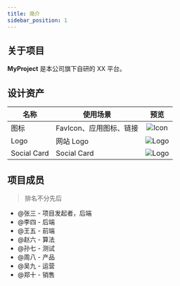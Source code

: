 ```yaml
---
title: 简介
sidebar_position: 1
---
```


## 关于项目

**MyProject** 是本公司旗下自研的 XX 平台。

## 设计资产

| 名称 | 使用场景 | 预览 |
| --- | --- | :-: |
| 图标 | FavIcon、应用图标、链接 | ![Icon](/favicon.ico) |
| Logo | 网站 Logo | ![Logo](/img/logo.png) |
| Social Card | Social Card | ![Logo](/img/social-card.jpg) |

## 项目成员

> 排名不分先后

* @张三 - 项目发起者，后端
* @李四 - 后端
* @王五 - 前端
* @赵六 - 算法
* @孙七 - 测试
* @周八 - 产品
* @吴九 - 运营
* @郑十 - 销售
